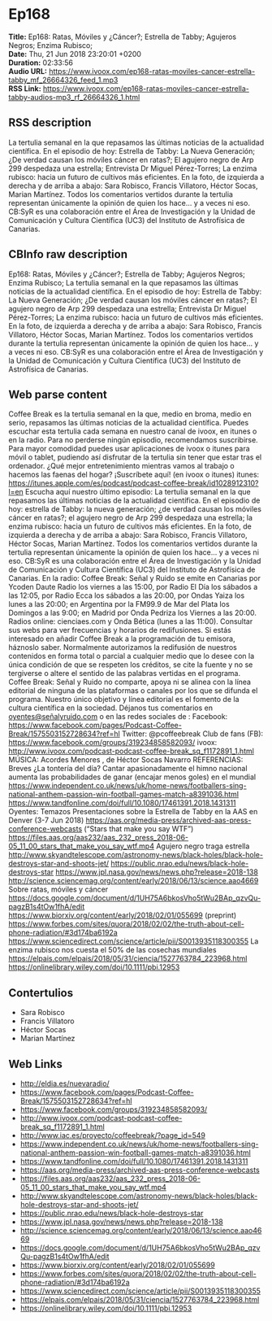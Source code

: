 # Ep168  
**Title:** Ep168: Ratas, Móviles y ¿Cáncer?; Estrella de Tabby; Agujeros Negros; Enzima Rubisco;  
**Date:** Thu, 21 Jun 2018 23:20:01 +0200  
**Duration:** 02:33:56  
**Audio URL:** https://www.ivoox.com/ep168-ratas-moviles-cancer-estrella-tabby_mf_26664326_feed_1.mp3  
**RSS Link:** https://www.ivoox.com/ep168-ratas-moviles-cancer-estrella-tabby-audios-mp3_rf_26664326_1.html  

## RSS description
La tertulia semanal en la que repasamos las últimas noticias de la actualidad científica. En el episodio de hoy: Estrella de Tabby: La Nueva Generación; ¿De verdad causan los móviles cáncer en ratas?; El agujero negro de Arp 299 despedaza una estrella; Entrevista Dr Miguel Pérez-Torres; La enzima rubisco: hacia un futuro de cultivos más eficientes. En la foto, de izquierda a derecha y de arriba a abajo: Sara Robisco, Francis Villatoro, Héctor Socas, Marian Martínez. Todos los comentarios vertidos durante la tertulia representan únicamente la opinión de quien los hace… y a veces ni eso. CB:SyR es una colaboración entre el Área de Investigación y la Unidad de Comunicación y Cultura Científica (UC3) del Instituto de Astrofísica de Canarias.

## CBInfo raw description
Ep168: Ratas, Móviles y ¿Cáncer?; Estrella de Tabby; Agujeros Negros; Enzima Rubisco; 
La tertulia semanal en la que repasamos las últimas noticias de la actualidad científica. En el episodio de hoy: Estrella de Tabby: La Nueva Generación; ¿De verdad causan los móviles cáncer en ratas?; El agujero negro de Arp 299 despedaza una estrella; Entrevista Dr Miguel Pérez-Torres; La enzima rubisco: hacia un futuro de cultivos más eficientes. En la foto, de izquierda a derecha y de arriba a abajo: Sara Robisco, Francis Villatoro, Héctor Socas, Marian Martínez. Todos los comentarios vertidos durante la tertulia representan únicamente la opinión de quien los hace… y a veces ni eso. CB:SyR es una colaboración entre el Área de Investigación y la Unidad de Comunicación y Cultura Científica (UC3) del Instituto de Astrofísica de Canarias.


## Web parse content
Coffee Break es la tertulia semanal en la que, medio en broma, medio en serio, repasamos las últimas noticias de la actualidad científica. Puedes escuchar esta tertulia cada semana en nuestro canal de ivoox, en itunes o en la radio. Para no perderse ningún episodio, recomendamos suscribirse. Para mayor comodidad puedes usar aplicaciones de ivoox o itunes para móvil o tablet, pudiendo así disfrutar de la tertulia sin tener que estar tras el ordenador. ¿Qué mejor entretenimiento mientras vamos al trabajo o hacemos las faenas del hogar? ¡Suscríbete aquí! (en ivoox o itunes) itunes: https://itunes.apple.com/es/podcast/podcast-coffee-break/id1028912310?l=en Escucha aquí nuestro último episodio: La tertulia semanal en la que repasamos las últimas noticias de la actualidad científica. En el episodio de hoy: estrella de Tabby: la nueva generación; ¿de verdad causan los móviles cáncer en ratas?; el agujero negro de Arp 299 despedaza una estrella; la enzima rubisco: hacia un futuro de cultivos más eficientes. En la foto, de izquierda a derecha y de arriba a abajo: Sara Robisco, Francis Villatoro, Héctor Socas, Marian Martínez. Todos los comentarios vertidos durante la tertulia representan únicamente la opinión de quien los hace… y a veces ni eso. CB:SyR es una colaboración entre el Área de Investigación y la Unidad de Comunicación y Cultura Científica (UC3) del Instituto de Astrofísica de Canarias. En la radio: Coffee Break: Señal y Ruido se emite en Canarias por Ycoden Daute Radio los viernes a las 15:00, por Radio El Día los sábados a las 12:05, por Radio Ecca los sábados a las 20:00, por Ondas Yaiza los lunes a las 20:00; en Argentina por la FM99.9 de Mar del Plata los Domingos a las 9:00; en Madrid por Onda Pedriza los Viernes a las 20:00. Radios online: cienciaes.com y Onda Bética (lunes a las 11:00). Consultar sus webs para ver frecuencias y horarios de redifusiones. Si estás interesado en añadir Coffee Break a la programación de tu emisora, háznoslo saber. Normalmente autorizamos la redifusión de nuestros contenidos en forma total o parcial a cualquier medio que lo desee con la única condición de que se respeten los créditos, se cite la fuente y no se tergiverse o altere el sentido de las palabras vertidas en el programa. Coffee Break: Señal y Ruido no comparte, apoya ni se alinea con la línea editorial de ninguna de las plataformas o canales por los que se difunda el programa. Nuestro único objetivo y línea editorial es el fomento de la cultura científica en la sociedad. Déjanos tus comentarios en oyentes@señalyruido.com o en las redes sociales de : Facebook: https://www.facebook.com/pages/Podcast-Coffee-Break/1575503152728634?ref=hl Twitter: @pcoffeebreak Club de fans (FB): https://www.facebook.com/groups/319234858582093/ ivoox: http://www.ivoox.com/podcast-podcast-coffee-break_sq_f1172891_1.html MÚSICA: Acordes Menores , de Héctor Socas Navarro REFERENCIAS: Breves ¿La tontería del día? Cantar apasionadamente el himno nacional aumenta las probabilidades de ganar (encajar menos goles) en el mundial https://www.independent.co.uk/news/uk/home-news/footballers-sing-national-anthem-passion-win-football-games-match-a8391036.html https://www.tandfonline.com/doi/full/10.1080/17461391.2018.1431311 Oyentes: Temazos Presentaciones sobre la Estrella de Tabby en la AAS en Denver (3-7 Jun 2018) https://aas.org/media-press/archived-aas-press-conference-webcasts (“Stars that make you say WTF”) https://files.aas.org/aas232/aas_232_press_2018-06-05_11_00_stars_that_make_you_say_wtf.mp4 Agujero negro traga estrella http://www.skyandtelescope.com/astronomy-news/black-holes/black-hole-destroys-star-and-shoots-jet/ https://public.nrao.edu/news/black-hole-destroys-star https://www.jpl.nasa.gov/news/news.php?release=2018-138 http://science.sciencemag.org/content/early/2018/06/13/science.aao4669 Sobre ratas, móviles y cáncer https://docs.google.com/document/d/1UH75A6bkosVho5tWu2BAp_qzvQu-pagzB1s4tOw1fhA/edit https://www.biorxiv.org/content/early/2018/02/01/055699 (preprint) https://www.forbes.com/sites/quora/2018/02/02/the-truth-about-cell-phone-radiation/#3d174ba6192a https://www.sciencedirect.com/science/article/pii/S0013935118300355 La enzima rubisco nos cuesta el 50% de las cosechas mundiales https://elpais.com/elpais/2018/05/31/ciencia/1527763784_223968.html https://onlinelibrary.wiley.com/doi/10.1111/pbi.12953

## Contertulios
- Sara Robisco
- Francis Villatoro
- Héctor Socas
- Marian Martínez
## Web Links
- http://eldia.es/nuevaradio/
- https://www.facebook.com/pages/Podcast-Coffee-Break/1575503152728634?ref=hl
- https://www.facebook.com/groups/319234858582093/
- http://www.ivoox.com/podcast-podcast-coffee-break_sq_f1172891_1.html
- http://www.iac.es/proyecto/coffeebreak/?page_id=549
- https://www.independent.co.uk/news/uk/home-news/footballers-sing-national-anthem-passion-win-football-games-match-a8391036.html
- https://www.tandfonline.com/doi/full/10.1080/17461391.2018.1431311
- https://aas.org/media-press/archived-aas-press-conference-webcasts
- https://files.aas.org/aas232/aas_232_press_2018-06-05_11_00_stars_that_make_you_say_wtf.mp4
- http://www.skyandtelescope.com/astronomy-news/black-holes/black-hole-destroys-star-and-shoots-jet/
- https://public.nrao.edu/news/black-hole-destroys-star
- https://www.jpl.nasa.gov/news/news.php?release=2018-138
- http://science.sciencemag.org/content/early/2018/06/13/science.aao4669
- https://docs.google.com/document/d/1UH75A6bkosVho5tWu2BAp_qzvQu-pagzB1s4tOw1fhA/edit
- https://www.biorxiv.org/content/early/2018/02/01/055699
- https://www.forbes.com/sites/quora/2018/02/02/the-truth-about-cell-phone-radiation/#3d174ba6192a
- https://www.sciencedirect.com/science/article/pii/S0013935118300355
- https://elpais.com/elpais/2018/05/31/ciencia/1527763784_223968.html
- https://onlinelibrary.wiley.com/doi/10.1111/pbi.12953